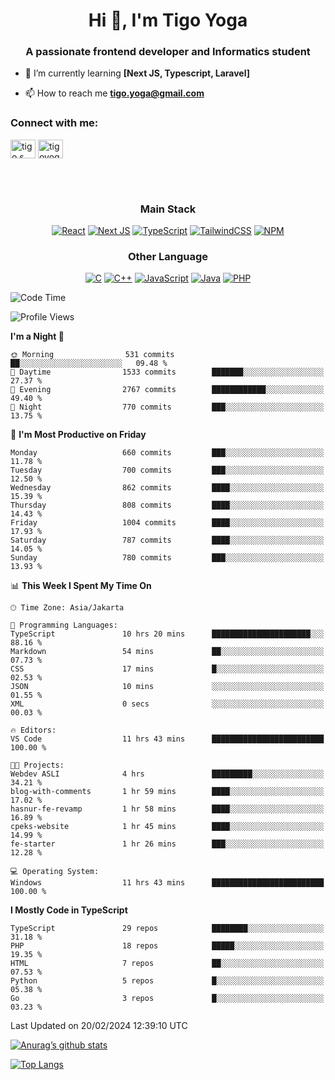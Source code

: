 <h1 align="center">Hi 👋, I'm Tigo Yoga</h1>
<h3 align="center">A passionate frontend developer and Informatics student</h3>

- 🌱 I’m currently learning **[Next JS, Typescript, Laravel]**

- 📫 How to reach me **tigo.yoga@gmail.com**

<h3 align="left">Connect with me:</h3>
<p align="left">
<a href="https://linkedin.com/in/tigo s yoga" target="blank"><img align="center" src="https://raw.githubusercontent.com/rahuldkjain/github-profile-readme-generator/master/src/images/icons/Social/linked-in-alt.svg" alt="tigo s yoga" height="30" width="40" /></a>
<a href="https://instagram.com/tigoyoga" target="blank"><img align="center" src="https://raw.githubusercontent.com/rahuldkjain/github-profile-readme-generator/master/src/images/icons/Social/instagram.svg" alt="tigoyoga" height="30" width="40" /></a>
</p>

<br/>
<br/>

<h3 align="center">Main Stack</h3>
<div align="center">
  
  <a href="">![React](https://img.shields.io/badge/react-%2320232a.svg?style=for-the-badge&logo=react&logoColor=%2361DAFB)</a>
  <a href="">![Next JS](https://img.shields.io/badge/Next-black?style=for-the-badge&logo=next.js&logoColor=white)</a>
   <a href="">![TypeScript](https://img.shields.io/badge/typescript-%23007ACC.svg?style=for-the-badge&logo=typescript&logoColor=white)</a>
  <a href="">![TailwindCSS](https://img.shields.io/badge/tailwindcss-%2338B2AC.svg?style=for-the-badge&logo=tailwind-css&logoColor=white)</a>
  <a href="">![NPM](https://img.shields.io/badge/NPM-%23000000.svg?style=for-the-badge&logo=npm&logoColor=white)</a>
</div>
<h3 align="center">Other Language</h3>
<div align="center">
  
  <a href="">![C](https://img.shields.io/badge/c-%2300599C.svg?style=for-the-badge&logo=c&logoColor=white)</a>
  <a href="">![C++](https://img.shields.io/badge/c++-%2300599C.svg?style=for-the-badge&logo=c%2B%2B&logoColor=white)</a>
  <a href="">![JavaScript](https://img.shields.io/badge/javascript-%23323330.svg?style=for-the-badge&logo=javascript&logoColor=%23F7DF1E)</a>
  <a href="">![Java](https://img.shields.io/badge/java-%23ED8B00.svg?style=for-the-badge&logo=java&logoColor=white)</a>
  <a href="">![PHP](https://img.shields.io/badge/php-%23777BB4.svg?style=for-the-badge&logo=php&logoColor=white)</a>
</div>

<!--START_SECTION:waka-->
![Code Time](http://img.shields.io/badge/Code%20Time-733%20hrs%2048%20mins-blue)

![Profile Views](http://img.shields.io/badge/Profile%20Views-0-blue)

**I'm a Night 🦉** 

```text
🌞 Morning                531 commits         ██░░░░░░░░░░░░░░░░░░░░░░░   09.48 % 
🌆 Daytime                1533 commits        ███████░░░░░░░░░░░░░░░░░░   27.37 % 
🌃 Evening                2767 commits        ████████████░░░░░░░░░░░░░   49.40 % 
🌙 Night                  770 commits         ███░░░░░░░░░░░░░░░░░░░░░░   13.75 % 
```
📅 **I'm Most Productive on Friday** 

```text
Monday                   660 commits         ███░░░░░░░░░░░░░░░░░░░░░░   11.78 % 
Tuesday                  700 commits         ███░░░░░░░░░░░░░░░░░░░░░░   12.50 % 
Wednesday                862 commits         ████░░░░░░░░░░░░░░░░░░░░░   15.39 % 
Thursday                 808 commits         ████░░░░░░░░░░░░░░░░░░░░░   14.43 % 
Friday                   1004 commits        ████░░░░░░░░░░░░░░░░░░░░░   17.93 % 
Saturday                 787 commits         ████░░░░░░░░░░░░░░░░░░░░░   14.05 % 
Sunday                   780 commits         ███░░░░░░░░░░░░░░░░░░░░░░   13.93 % 
```


📊 **This Week I Spent My Time On** 

```text
🕑︎ Time Zone: Asia/Jakarta

💬 Programming Languages: 
TypeScript               10 hrs 20 mins      ██████████████████████░░░   88.16 % 
Markdown                 54 mins             ██░░░░░░░░░░░░░░░░░░░░░░░   07.73 % 
CSS                      17 mins             █░░░░░░░░░░░░░░░░░░░░░░░░   02.53 % 
JSON                     10 mins             ░░░░░░░░░░░░░░░░░░░░░░░░░   01.55 % 
XML                      0 secs              ░░░░░░░░░░░░░░░░░░░░░░░░░   00.03 % 

🔥 Editors: 
VS Code                  11 hrs 43 mins      █████████████████████████   100.00 % 

🐱‍💻 Projects: 
Webdev ASLI              4 hrs               █████████░░░░░░░░░░░░░░░░   34.21 % 
blog-with-comments       1 hr 59 mins        ████░░░░░░░░░░░░░░░░░░░░░   17.02 % 
hasnur-fe-revamp         1 hr 58 mins        ████░░░░░░░░░░░░░░░░░░░░░   16.89 % 
cpeks-website            1 hr 45 mins        ████░░░░░░░░░░░░░░░░░░░░░   14.99 % 
fe-starter               1 hr 26 mins        ███░░░░░░░░░░░░░░░░░░░░░░   12.28 % 

💻 Operating System: 
Windows                  11 hrs 43 mins      █████████████████████████   100.00 % 
```

**I Mostly Code in TypeScript** 

```text
TypeScript               29 repos            ████████░░░░░░░░░░░░░░░░░   31.18 % 
PHP                      18 repos            █████░░░░░░░░░░░░░░░░░░░░   19.35 % 
HTML                     7 repos             ██░░░░░░░░░░░░░░░░░░░░░░░   07.53 % 
Python                   5 repos             █░░░░░░░░░░░░░░░░░░░░░░░░   05.38 % 
Go                       3 repos             █░░░░░░░░░░░░░░░░░░░░░░░░   03.23 % 
```




 Last Updated on 20/02/2024 12:39:10 UTC
<!--END_SECTION:waka-->

[![Anurag’s github stats](https://github-readme-stats.vercel.app/api?username=tigoyoga)](https://github.com/tigoyoga)

[![Top Langs](https://github-readme-stats.vercel.app/api/top-langs/?username=tigoyoga&layout=compact)](https://github.com/tigoyoga)
